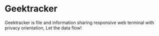 # Geektracker
Geektracker is file and information sharing responsive web terminal with privacy orientation, Let the data flow!
